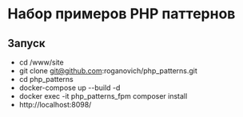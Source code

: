 # Набор примеров PHP паттернов

## Запуск
* cd /www/site
* git clone git@github.com:roganovich/php_patterns.git
* cd php_patterns
* docker-compose up --build -d
* docker exec -it php_patterns_fpm composer install
* http://localhost:8098/